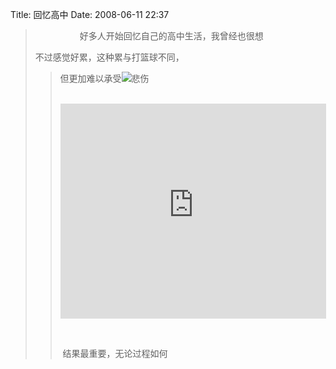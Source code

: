 Title: 回忆高中
Date: 2008-06-11 22:37

<p> </p> 
<blockquote dir="ltr"  > 
 <p> &nbsp;&nbsp;&nbsp;&nbsp;&nbsp;&nbsp;&nbsp;&nbsp;&nbsp;&nbsp;&nbsp;&nbsp;&nbsp;&nbsp;&nbsp;&nbsp;&nbsp; 好多人开始回忆自己的高中生活，我曾经也很想</p> 
 <p>不过感觉好累，这种累与打篮球不同， &nbsp; &nbsp;</p> 
 <blockquote dir="ltr"  > 
  <p>但更加难以承受<img title="悲伤"  alt="悲伤"  src="http://simg.sinajs.cn/blog7style/images/common/sg_trans.gif"  real_src="http://shared.live.com/HjKMzTS-xzcms40!CabizA/emoticons/smile_sad.gif"  style="max-width:500px;"  /></p> 
  <p>&nbsp;&nbsp;<embed height="344" pluginspage="http://www.macromedia.com/go/getflashplayer" allownetworking="internal" width="425" allowscriptaccess="never" invokeurls="false" src="http://www.youtube.com/v/RVjJN_XhI8I&amp;hl=en" type="application/x-shockwave-flash" wmode="transparent" /></p> 
  <p>&nbsp;</p> 
  <p>&nbsp;结果最重要，无论过程如何</p> 
 </blockquote> 
</blockquote>
